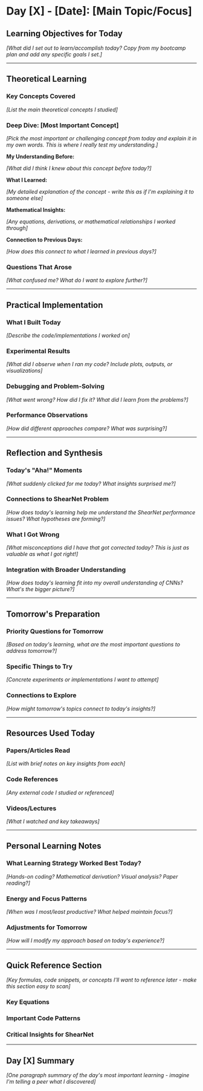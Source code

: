 # Day [X] - [Date]: [Main Topic/Focus]

## Learning Objectives for Today

*[What did I set out to learn/accomplish today? Copy from my bootcamp plan and add any specific goals I set.]*

---

## Theoretical Learning

### Key Concepts Covered

*[List the main theoretical concepts I studied]*

### Deep Dive: [Most Important Concept]

*[Pick the most important or challenging concept from today and explain it in my own words. This is where I really test my understanding.]*

**My Understanding Before:** 

*[What did I think I knew about this concept before today?]*

**What I Learned:**

*[My detailed explanation of the concept - write this as if I'm explaining it to someone else]*

**Mathematical Insights:**

*[Any equations, derivations, or mathematical relationships I worked through]*

**Connection to Previous Days:**

*[How does this connect to what I learned in previous days?]*

### Questions That Arose

*[What confused me? What do I want to explore further?]*

---

## Practical Implementation

### What I Built Today

*[Describe the code/implementations I worked on]*

### Experimental Results

*[What did I observe when I ran my code? Include plots, outputs, or visualizations]*

### Debugging and Problem-Solving

*[What went wrong? How did I fix it? What did I learn from the problems?]*

### Performance Observations

*[How did different approaches compare? What was surprising?]*

---

## Reflection and Synthesis

### Today's "Aha!" Moments

*[What suddenly clicked for me today? What insights surprised me?]*

### Connections to ShearNet Problem

*[How does today's learning help me understand the ShearNet performance issues? What hypotheses are forming?]*

### What I Got Wrong

*[What misconceptions did I have that got corrected today? This is just as valuable as what I got right!]*

### Integration with Broader Understanding

*[How does today's learning fit into my overall understanding of CNNs? What's the bigger picture?]*

---

## Tomorrow's Preparation

### Priority Questions for Tomorrow

*[Based on today's learning, what are the most important questions to address tomorrow?]*

### Specific Things to Try

*[Concrete experiments or implementations I want to attempt]*

### Connections to Explore

*[How might tomorrow's topics connect to today's insights?]*

---

## Resources Used Today

### Papers/Articles Read

*[List with brief notes on key insights from each]*

### Code References

*[Any external code I studied or referenced]*

### Videos/Lectures

*[What I watched and key takeaways]*

---

## Personal Learning Notes

### What Learning Strategy Worked Best Today?

*[Hands-on coding? Mathematical derivation? Visual analysis? Paper reading?]*

### Energy and Focus Patterns

*[When was I most/least productive? What helped maintain focus?]*

### Adjustments for Tomorrow

*[How will I modify my approach based on today's experience?]*

---

## Quick Reference Section

*[Key formulas, code snippets, or concepts I'll want to reference later - make this section easy to scan]*

### Key Equations

### Important Code Patterns

### Critical Insights for ShearNet

---

## Day [X] Summary

*[One paragraph summary of the day's most important learning - imagine I'm telling a peer what I discovered]*